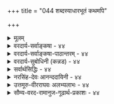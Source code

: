 +++
title = "044 शब्दस्याधारभूतं कथमपि"

+++
<details><summary>मूलम्</summary>

शब्दस्याधारभूतं कथमपि गगनं शक्यते नानुमातुं स्वेच्छातः पारिशेष्यक्रम इह कथितोऽतिप्रसङ्गादिदुःस्थः ।  
निष्क्रान्त्यादेर्न तद्धीस्सति नभसि यतो नास्ति कुड्यादिकेऽसौ रोधस्त्वावारकैश्चेत्तदभवनवशान्निष्क्रमादिश्च सिध्येत् ॥ ४४ ॥
</details>

<details><summary>वरदार्य-सर्वाङ्कषा - ४४</summary>

[[1]]

एवं स्वपक्षमभिधाय, परोक्तम् आकाशानुमानप्रकारं निराकरोति - शब्दस्येत्यादिना । ' शब्दः पृथिव्याद्यष्टद्रव्यातिरिक्तद्रव्याश्रितः, पृथिव्याद्यष्टद्रव्यानाश्रितत्वे सति द्रव्याश्रितत्वात्' इति परिशेषानुमानेन पृथिव्याद्यष्टद्रव्यातिरिक्तस्य नवमद्रव्यस्याकाशस्य सिद्धिरिति वैशेषिकाः । 'शब्दः गुणः द्रव्याश्रितत्वात्' इत्यनुमानेनोक्तानुमानहेतौ विशेष्यासिद्धिनिरासः । एवं द्रव्याश्रितत्वेन गुणत्वे सिद्धे, 'शब्दः न पृथिव्यादिचतुष्टयगुणः, अपाकजत्वे सति अकारणगुणपूर्वकविशेषगुणत्वात्, सुखादिवत्' इत्यनुमानेन, पृथिव्यप्तेजोवायूनां शब्दाश्रयत्वाभावः सिद्ध्यति । पृथिव्यादिचतुष्टये हि विद्यमाना विशेषगुणाः रूपादयः कारणगुणपूर्वका एव दृष्टाः । कार्यगतगुणं प्रति समवायिकारणगतगुणः असमवायिकारणं भवति । यथा पटरूपं प्रति तन्तुरूपम् । शब्दस्तु न तथा दृश्यते; कार्य एव हि शब्दः साक्षादुत्पन्नो दृश्यते । यदि शब्दः पृथिव्यादौ कारणगुणपूर्वकः स्यात्, तर्हि भेर्यादौ जायमानः शब्दः भेर्यवयवेष्वपि जायेत । न हि तथा दृश्यते । अतः शब्दः न कारणगुणपूर्वकः । अत एव न पृथिव्यादिचतुष्टयविशेषगुणः । पृथिव्यां पाकवशात् यदा 

[[91]]

निष्क्रान्त्यादेर्न तद्धीः, सति नभसि यतो नास्ति कुड्यादिकेऽसौ 



रोधस्त्वावारकैश्चेत्, तदभवनवशात् निष्क्रमादिश्च सिध्येत् ॥44॥ 

रूपादिकमुत्पद्यते, तदा रूपादिकं पाकवशादवयविन्येव साक्षादुत्पद्यते इति पिठरपाकवादिनो नैयायिकाः । अतः रूपादौ व्यभिचार इति अपाकजत्वे सतीति विशेषणम् । पटगतरूपस्यापाकजत्वात्तत्र व्यभिचारवारणाय अकारणगुणपूर्वकत्वविशेषणम् । एवं 'शब्दः न दिक्कालमनसां गुणः, विशेषगुणत्वात्' । दिक्कालादिषु न कोऽपि विशेषगुणो वर्तते । अतः शब्दस्य दिगादयः नाश्रया भवन्ति । एवम् 'शब्दः नात्मगुणः, बहिरिन्द्रियग्राह्यत्वात्, रूपवत्' । आत्मगुणाः सुखादयो हि मनोग्राह्याः । शब्दस्तु श्रोत्रग्राह्यः । अतश्चात्मगुणत्वाभावसिद्धिः । एवञ्च पृथिव्याद्यष्टद्रव्यानाश्रितत्वे सति द्रव्याश्रितत्वात् शब्दः पृथिव्याद्यष्टद्रव्यातिरिक्तद्रव्याश्रित इति नवमद्रव्यस्य आकाशस्य सिद्धिः ॥ 



ननु शब्दः द्रव्यमेव भवतु, मास्तु गुणत्वं तस्येति चेत्, न शब्दो न द्रव्यम्, चक्षुस्त्वगन्यतंराग्राह्यत्वात् । चक्षुरिन्द्रियम् त्वगिन्द्रियमिति द्वयमेव हि द्रव्यग्राहकं दृष्टं लोके । शब्दस्तु न ताभ्यां गृह्यते । अतः शब्दो न द्रव्यम्, किन्तु गुण एव । एवञ्च आकाशस्यातिरिक्तस्य सिद्धिरिति वदन्ति । तदेतदुच्यते-- शब्दस्य आधारभूतं गगनम् अनुमातुं न शक्यते । किन्तु पूर्वश्लोकोक्तक्रमेण प्रत्यक्षेणैव सिद्ध्यति । यः पारिशेष्यक्रमः परिशेषात् सिद्धिक्रमः स्वेच्छातः **इह** = एतद्विषये **कथितः** = उक्तः, सः **अतिप्रसङ्गादिदुःस्थः** = एवमेकैकगुणस्याप्याश्रयतयाऽनेकद्रव्यसिद्धिप्रसङ्गः । तत्तद्गुणेष्वपि विचित्रावान्तरगुणानामपि दर्शनात्, मृदुत्वकठिनत्वादिवैलक्षण्यदर्शनाच्च तत्तदाश्रयाणामप्यतिरिक्तद्रव्यत्वं । अतिप्रसङ्गादीत्यत्रादिपदेन विपरीतप्रसङ्गस्य ग्रहणम् । शब्दो हि नाकाशमात्रगुणः, किन्तु पञ्चभूतानामपि गुणः । एकैकगुणवृद्ध्या सृष्टिः, विपरीतेन च लयः इत्यादिकं हि पूर्वमेव ( श्लो. 12) निरूपितम् । अतः शब्दाश्रयतया आकाशानुमानं न साधीयः ॥ 

[[1]]

एवं रीत्यन्तरमपि दूषयतिनिष्क्रान्त्यादेरित्यादिना । आदिना प्रवेशपरिग्रहः । निष्क्रमणं प्रवेशनमित्याकाशलिङ्गम् (वै.सू. 2-1-69) इति सूत्रम् । द्वारात् निष्क्रमणप्रवेशनादिकमपि आकाशसाधकं लिङ्गम् इति ते वदन्ति । तदपि न, कुड्यादेरन्तरपि आकाशो वर्तते । कुड्यस्य पाते आकाशदर्शनात् इति वन्दन्ति । तर्हि कुतस्तत्र निष्क्रमणादिकं न इति चेत्, कुड्यस्य प्रतिबन्धकत्वादिति वदन्ति । एवम्, न वक्तुं शक्यते । कुत इत्यत्र **कुड्यादिके** = कुड्याद्यन्तरपि **नभसि** = आकाशे सति **असौ** = निष्क्रान्त्यादिः यतः नास्ति। अतः आकाशमात्रं न निष्क्रान्त्यादिकारणम् । **रोधः** = प्रतिबन्धः आवारकैश्चेत् **?** = आवरणहेतुभिर्यदि, कुड्यादिभिः तर्हि **तदभवनवशात्** = कुड्याभावमात्रेणापि निष्क्रमादिश्च **सिद्ध्येत्** = अन्वयव्यतिरेकवशात्, प्रतिबन्धकाभावस्य कारणत्वनियमादेव निष्क्रमणादिकार्यसिद्ध्याऽऽकाशोऽन्यथासिद्धः । ततश्च शब्दाश्रयतया, निष्क्रमणादिकारणतया वा नाकाशसिद्धिः, किन्तु श्रुत्यैव ॥ ४४ ॥
</details>

<details><summary>वरदार्य-सर्वाङ्कषा-पाठान्तरम् - ४४</summary>

एवं स्वपक्षमभिधाय, परोक्तम्‌ आकाशानुमानप्रकारं निराकरोति - शब्दस्येत्यादिना । 'शब्दः पृथिव्याद्यष्टद्रव्यातिरिक्तद्रव्याश्रितः, पृथिव्याद्यष्टद्रव्यानाश्रितत्वे सति द्रव्याश्रितत्वात्‌' इति परिशेषानुमानेन पृथिव्याद्यष्टद्रव्यातिरिक्तस्य नवमद्रव्यस्याकाशस्य सिद्धिरिति वैशेषिकाः । 'शब्दः गुणः द्रव्याश्रितत्वात्‌' इत्यनुमनेनोक्तानुमानहेतौ विशेष्यासिद्धिनिरासः । एवं द्रव्याश्रितत्वेन गुणत्वे सिद्धे, 'शब्दः न पृथिव्यादिचतुष्टयगुणः, अपाकजत्वे सति अकारणगुणपूर्वकविशेषगुणत्वात्‌, सुखादिवत्‌' इत्यनुमानेन, पृथिव्यप्तेजोवायूनां शब्दाश्रयत्वाभावः सिद्ध्यति । पृथिव्यादिचतुष्टये हि विद्यमाना विशेषगुणाः रूपादयः कारणगुणपूर्वका एव दृष्टाः । कार्यगतगुणं प्रति समवायिकारणगतगुणः असमवायिकारणं भवति । यथा पटरूपं प्रति तन्तुरूपम्‌ । शब्दस्तु न तथा दृष्यते; कार्य एव हि शब्दः साक्षादुत्पन्नो दृष्यते । यदि शब्दः पृथिव्यादौ कारणगुणपूर्वकः स्यात्‌, तर्हि भेर्यादौ जायमानः शब्दः भर्यवयवेष्वपि जायेत । न हि तथा दृश्यते । अतः शब्दः न कारणगुणपूर्वकः । अत एव न पृथिव्यादिचतुष्टयविशेषगुणः । पृथिव्यां पाकवशात्‌ यदा रूपादिकमुत्पद्यते, तदा रूपादिकं पाकवशादवयविन्येव साक्षादुत्पद्यते इति पिठरपाकवादिनो नैयायिकाः । अतः रूपादौ व्यभिचार इति अपाकजत्वे सतीति विशेषणम्‌ । पटगतरूपस्यापाकजत्वात्तत्र व्यभिचारवारणाय अकारणगुणपूर्वकत्वविशेषणम्‌ । एवं 'शब्द: न दिक्कालमनसां गुणः, विशेषगुणत्वात्‌' । दिक्कालादिषु न कोऽपि विशेषगुणो वर्तते । अतः शब्दस्य दिगादयः नाश्रया भवन्ति । एवम्‌ 'शब्दः नात्मगुणः, बहिरिन्द्रियग्राह्यत्वात्‌, रूपवत्‌' । आत्मगुणाः सुखादयो हि मनोग्राह्याः । शब्दस्तु श्रोत्रग्राह्यः । अतश्चात्म-गुणत्वाभावसिद्धिः । एवञ्च पृथिव्याद्यष्टद्रव्यानाश्रितत्वे सति द्रव्याश्रितत्वात्‌ शब्दः पृथिव्याद्यष्टद्रव्यातिरिक्तद्रव्याश्रित इति नवमद्रव्यस्य आकाशस्य सिद्धिः ॥   
ननु शब्दः द्रव्यमेव भवतु, मास्तु गुणत्वं तस्येति चेत्‌, न; शब्दो न द्रव्यम्‌, चक्षुस्त्वगन्यतरा- ग्राह्यत्वात्‌ । चक्षुरिन्द्रियम्‌, त्वगिन्द्रियमिति द्वयमेव हि द्रव्यग्राहकं दृष्टं लोके । शब्दस्तु न ताभ्यां गृह्यते । अतः शब्दो न द्रव्यम्‌, किन्तु गुण एव । एवञ्च आकाशस्यातिरिक्तस्य सिद्धिरिति वदन्ति । तदेतदुच्यते - शब्दस्य आधारभूतं गगनम् अनुमातुं न शक्यते । किन्तु पूर्वश्लोकोक्तक्रमेण प्रत्यक्षेणैव सिद्ध्यति । यः पारिशेष्यक्रमः = परिशेषात्‌ सिद्धिक्रमः स्वेच्छातः इह = एतद्विषये कथितः = उक्तः, सः अतिप्रसङ्गादिदुःस्थः = एवमेकैकगुणस्याप्याश्रयतयाऽनेकद्रव्यसिद्धप्रसङ्गः । तत्तद्गुणेष्वपि विचित्रावान्तरगुणानामपि दर्शनात्‌, मृदुत्वकठिनत्वादिवैलक्षण्यदर्शनाच्च तत्तदाश्रयाणामप्यतिरिक्तद्रव्यत्वं स्यात्‌ । अतिप्रसङ्गादीत्यत्रादिपदेन विपरीतप्रसङ्गस्य ग्रहणम्‌ । शब्दो हि नाकाशमात्रगुणः, किन्तु पञ्चभूतानामपि गुणः । एकैकगुणवृद्ध्या सृष्टिः, विपरीतेन च लयः इत्यादिकं हि पूर्वमेव (श्लो. १२) निरूपितम्‌ । अतः शब्दाश्रयतया आकाशानुमानं न साधीयः ॥   
एवं रीत्यन्तरमपि दूषयति निष्क्रान्त्यादेरित्यादिना । आदिना प्रवेशपरिग्रह: । निष्क्रमणं प्रवेशनमित्याकाशलिङ्गम्‌ (वै. सू.२-१-६९) इति सूत्रम्‌ । द्वारात्‌ निष्क्रमणप्रवेशनादिकमपि आकाशसाधकं लिङ्गम्‌ इति ते वदन्ति । तदपि न, कुड्यादेरन्तरपि आकाशो वर्तते । कुड्यस्य पाते आकाशदर्शनात्‌ इति वन्दन्ति । तर्हि कृतस्तत्र निष्क्रमणादिकं न इति चेत्‌, कुड्यस्य प्रतिबन्धकत्वादिति वदन्ति । एवम्‌, न वक्तुं शक्यते । कुत इत्यत्र कुड्यादिके = कुड्याद्यन्तरपि नभसि = आकाशे सति असौ = निष्क्रान्त्यादिः यतः नास्ति । अतः आकाशमात्रं न निष्क्रान्त्यादिकारणम्‌ । रोधः = प्रतिबन्धः आवारकैश्चेत्‌? = आवरणहेतुभिर्यदि, कुड्यादिभिः तर्हि तदभवनवशात्‌ = कुड्याभावमात्रेणापि निष्क्रमादिश्च सिद्ध्येत्‌ = अन्वयव्यतिरेकवशात्‌, प्रतिबन्धकाभावस्य कारणत्वनियमादेव निष्क्रमणादिकार्यसिद्ध्याऽऽकाशोऽन्यथासिद्धः । ततश्च शब्दाश्रयतया, निष्क्रमणादिकारणतया वा नाकाशसिद्धिः, किन्तु श्रुत्यैव ॥ ४४ ॥
</details>

<details><summary>वरदार्य-सुबोधिनी (कन्नड) - ४४</summary>

58

-44-

[आकाश साधकानुमान निरास

[ 20144

शब्द स्याधारभूतं कथमपि गगनं शक्यते नानुमातुं

*च्छातःपारिशेष्य क्रम इह कथितो, तिप्रसज्जादिदुःस्थः । निष्का नादेर्न तल्लीस्सति नभसि यतो नास्ति कुड्यादिकॆ सौ

रोधानारतदभवनवशान्नि मादिश्च सिध्यत् ॥

आकाशद इरुविकॆयल्लि अनुमानवे प्रमाणवॆन्दु हेळुव वैशेषिकर मतवन्नु निराकरिसुत्तारॆ शब्द स्य आधारभूतं गगनं अनुमातुं कथमपि न शक्यते -शब्दक्कॆ आधारवागि आकाशवन्नु अनुमानदिन्द साधि सलु याव रीतियल्लू साध्यविल्ल . स्वच्छातः कथितः पारिशेष्य क्रमः अतिप्रसङ्गादिदुस्त : तन्न इच्छॆ बन्दन्तॆ हेळल्पट्ट परिशेषा नुमानद सरणियू हीगॆये अनेक द्रव्यगळन्नु कल्पिसबेकागि बरुवुद रिन्द प्रमाणवागलारदु .

परिशेषानुमान- शब्दः अष्टद्रव्यतिरिक्तद्रव्याश्रित, अष्ट द्रव्यानाश्रितत्व सति द्रव्याश्रितत्वात् – शब्द गुणवाद कारण अदक्कॆ आश्रयवागि ऒन्दु द्रव्य इद्दे इरबेकागुत्तदॆ. पृथिवि मुन्ताद ८ द्रव्यगळु अदर आधारवागिरलु साध्यविल्लवाद्दरिन्द ९नॆय द्रव्यवागि आकाश सिद्धिसुत्तदॆ ऎन्दु आ अनुमानद अर्थ .

हीगॆ हेळुवुदादरॆ २४ गुणगळिगू आधारवागि २४ द्रव्यगळन्नु ऒप्पबेकागिबरुवुदरिन्द आ अनुमान प्रमाणवागलारदु. सिद्धान्तदल्लि शब्द पञ्चभूतगळ गुण.

e

हीगॆ, निष्कानादेः तल्ली न - 'निम्ममणं प्रवेशन मित्याकाशलिङ्गं' ऎन्दु वैशेषिक सूत्रदल्लि हेळिरुव हॊरबरु वुदु, ऒळगॆ होगुव क्रियॆगळिन्द आकाशद अनुमानवू युक्तवल्ल . मनॆयॊळगॆ बरबेकादरू मनॆयिन्द हॊरगडॆ होगबेकादरू गोडॆ यल्लि ' बागिलु ' ऎम्ब खालि जाग अवश्यक . अदे आकाश ऎन्दु अवर वाद . इदु सरियल्ल. कुड्यादिके नभसि सति अस् यतः नास्ति

गोडॆय ऒळगडॆ आकाश इद्दरू हॊरगॆ होगुवुदु अथवा ऒळगॆ बरुवुदु साध्यविल्लदिरुवुदरिन्द ई अनुमानवू सरियल्ल.

आकाश विभु द्रव्य. आद्दरिन्द अदु गोडॆय ऒळगडॆयू इरुत्तदॆ. हीगॆ गोडॆयॊळगॆ आकाशविद्दरू निष्क मणादि क्रियॆगळु नडॆयदिरु वुदरिन्द ई अनुमानवू सरियल्ल.

do (45]

45-

[अवकाशदान आकाशद प्रधान कार्यवल्ल]

59

याकाश वकाशप्रद इति कथितशास्त्रतस्तत्र यास् अन्नोन्यं स्पर्शभाजां विहरिह न सा प्राच्य

तव स्यात् । इदम्पर्यमह्यं न यदि कथमिवानेषु लक्ष्मि वकाशः सिद्धादेः स्वप्रभावाल इव कथितो युज्यते मज्जनादि॥

ल.

ऽ

आकाश इद्दागलू, आवारक्कॆ 3 रोधस्तु चेत्, तरभवन वशात् निम्म मादिश्च

आवरणरूपवाद गोडॆ

मुन्तादवुगळिन्द अल्लि निमगादि क्रियॆगळिगॆ तडॆयागुत्तदॆ ऎन्दरॆ, हागादरॆ आवरणविल्लदिरुवुदे निम्म मण मुन्ताद क्रियॆगळिगॆ

कारणवागलि.

गोडॆयॊळगडॆ आकाशविद्दरू अल्लि गोडॆ तडॆयागिरुवुदरिन्द निमणादि क्रियॆगळु नडॆयुवुदिल्लवॆन्दरॆ, हागादरॆ गोडॆ मॊदलाद तडॆगळ अभाववे आ क्रियॆगळगॆ कारणवागलि, आकाशवॆम्ब द्रव्यवे बेड ऎन्दु हेळबेकागुत्तदॆ. आद्दरिन्द इन्तह हेतुगळिन्द आकाशवन्नु साधिसलु शक्यविल्ल. अदु प्रत्यक्षसिद्ध ॥ ४४ ॥
</details>

<details><summary>सर्वार्थसिद्धिः - ४४</summary>

अथाकाशस्यानुमानतस्सिद्धिं निराकरोति - शब्दस्येति ॥ शब्दः क्वचिदाश्रितो गुणत्वादित्येतावता तावन्न पृथि-व्याद्यतिरिक्तशब्दाश्रयसिद्धिः ; सर्वस्य किंचिद्भावात् परिशेषहेतूनां तु विपक्षे बाधकाभावात् । न हि शब्दस्य पृथिव्याद्याश्रितत्वे किंचिदनिष्टं स्यात् ; पुष्पादिगन्ध इतिवद्भेर्यादिशब्द इति सर्वलोकबुद्ध्यनुविधाने कल्पना च लघ्वी । शब्दो विभुगुणो न भवति ; बाह्येन्द्रियग्राह्यगुणत्वादिति विपरीतपरिशेषस्यापि सुशकत्वात् । स्पर्शो न पृथिव्यादिधर्मः, नीरूपेन्द्रियग्राह्यत्वादित्यादिभिः पृथिव्याद्यतिरिक्तस्पर्शाधारकल्पनप्रसङ्गाच्च । तदेतदभिप्रेत्याह - स्वेच्छात डति । आदिशब्देन विपरीतप्रसङ्गसंग्रहः । निष्क्रमणं प्रवेशनमित्याकाशलिङ्गमिति परोक्तं प्रतिवक्ति - निष्क्रान्त्यादेरिति । उपपादयति - सतीति । यत्राकाशस्तत्र सर्वत्र निष्क्रमणादिकं न सिध्यति, आकाशव्याप्ते कुड्यादौ निष्क्रमणादेरशक्यत्वात् । न च कुड्यादिष्वाकाशो नास्तीति वाच्यम् ; तस्य सच्छिद्र[त्वाभाव]त्वप्रसङ्गादिति भावः । सहकारिवैकल्यात्कुड्यादिषु निष्क्रमणादिकार्यप्रतिरोध इति शङ्कते - रोध इति । तुशब्दः केवलाकाशाद्विशेषद्योतकः । एवं सति निष्क्रमणादेरन्यथासिद्ध्या निर्मूलं नभःकल्पनमित्यभिप्रायेणाह - तदभवनेति । न हि निष्क्रमणादेराकाशं समवायि ; देहादिक्रियाया नभोनिष्ठत्वाभावात् । नाप्यसमवायि ; द्रव्यस्य तथात्वानभ्युपगमात्, समवायिकारणप्रत्यासन्नत्वायोगाच्च । निमित्तं तु ईश्वराद्यतिरिक्तमपूर्वमिह नापेक्ष्यमिति भावः ॥ ४४ ॥ इत्याकाशानुमेयत्वभङ्गः ॥
</details>

<details><summary>नरसिंह-देवः आनन्ददायिनी - ४४</summary>

प्रासङ्गिकीं सङ्गतिमाह - आकाशस्येति । सर्वस्य किंञ्चिद्भावादिति । शब्दः क्वचिदाश्रित इत्यत्र किंशब्दार्थत्वादित्यर्थः । परिशेषेति । शब्दः पृथिव्याद्याश्रितो न भवति श्रोत्रग्राह्यगुणत्वात् इत्यादि परिशेषाणामित्यर्थः । विपक्षे बाधकाभावमेवाह - न हीति । पृथिव्याद्यनाश्रितत्वसाधने सर्वलोकप्रतीतिमप्याह - पुष्पादीति । तथा च लोकप्रतीतिबाधकल्पनाभावाल्लाघवं चेत्यर्थः । परिशेषानुमाने प्रतिपक्षमप्याह - शब्द इति । ज्ञाने व्यभिचारवारणाय बाह्येति, गुणत्वादिति जातौ व्यभिचारवारणायेति प्रयोजनं द्रष्टव्यम् । आभासयोगक्षेमतामप्याह - स्पर्श इति । रूपादौ व्यभिचारवारणाय नीरूपेति । नीरूप(परामर्श)शब्दात्मादिग्राह्यतया व्यभिचारवारणायेन्द्रियेति । ननु मनसा आत्मनिष्ठसत्ता(द्रव्यत्वादि)समवायादिग्रहणात् त्वगिन्द्रियेण घटत्वादिजातिपरिमाणग्रहणाद्व्यभिचार इति चेन्न; नीरूपेन्द्रियग्राह्यविशेषगुणत्वादित्यर्थत्वान् । आदिशब्देन रसगन्धौ न पृथिवीजलाश्रितौ द्रव्यग्राहकेन्द्रियग्राह्यगुणत्वात् अचक्षुरिन्द्रियग्राह्यत्वात् शब्दवत्; रूपं न पृथिव्याद्याश्रितं द्रव्यग्राहकेन्द्रियग्राह्यविशेषगुणत्वात् ज्ञानवत् इत्यादयो गृह्यन्ते । तदेतदभिप्रेत्याह - स्वेच्छात इति । विपरीतप्रसङ्गेति । शब्दो विभुधर्मो न भवतीति प्रागुक्त इत्यर्थः । यद्वा शब्दः पृथिव्यादिचतुष्टयान्यतमाश्रयः बाह्येन्द्रियग्राह्यविशेषगुणत्वात् बहिरिन्द्रियव्यवस्थापकगुणत्वात् इत्यादिप्रसङ्गः । निष्क्रमणमित्यादि । एतत्सूत्रेण गौतमोक्तमित्यर्थः । सच्छिद्रत्वेति - तथा च तस्याकाशस्य सरन्ध्रतया सावयवत्वानित्यत्वादिकं स्यादित्यपसिद्धान्त इत्यर्थः । सच्छिद्रत्वाभावप्रसङ्गादिति क्वचित्पाठः । तदा तस्य सरन्ध्रकुड्यादेराकाशात्मकच्छिद्रवत्त्वं न सहकारीति । कुड्यस्य प्रतिबन्धकतया तदभावोऽपि कारणमित्यर्थः । अन्यथासिद्ध्येति । अपेक्षणीयकुड्याभावेनेत्यर्थः । (ननु)कुड्याद्यभावस्य निमित्तत्वेऽपि समवायादिसापेक्षतया तत्सिद्धिरित्यत्राह - न हीति । अथवा तदेवोपपादयति - न हीति ॥ ४४ ॥  
 आकाशानुमेयत्वभङ्गः
</details>

<details><summary>उत्तमूरु-वीरराघवः अलभ्यलाभः - ४४</summary>

निष्क्रमणादिना आकाशानुमानं सांख्येष्ट निराकृत्य शब्दगुणकतया तत्साधनं कणादकृतम् ।  
तत्राऽऽह शब्दस्येति । शब्दविशेष्यकत्वकिञ्चिदाधारकत्वसाध्यकानुमितौ न विलक्षणगगनस्य  
विषयत्वम् । स्वेच्छातः कथितो य इह गगनविषये परिशेषक्रमः, सोऽतिप्रसंगेन विपरीतप्रसंगेन च दुस्स्थः । अतिप्रसंगो वक्ष्यते - स्पर्शो न पृथिव्यादिधर्मः नीरूवेन्द्रियग्राह्यत्वादिति स्पर्शाधारस्य पृथिव्याद्यतिरिक्तत्वापत्तिरिति । एवं विपरीतप्रसंगोऽपि, शब्दो न विभुगुणः बाह्येन्द्रियग्राह्यगुणत्वादिति । ''निष्क्रयणं प्रवेशनमित्याकाशस्य लिंगम्' (वै. द. २-१-२०) इति सांख्यपक्षमुयक्षिप्य निराचकार कणादः, निष्क्रमणादिक्रियां प्रति गगनस्य समवायिकारणत्वं वा अन्यविधकारणत्वं वा न भवति । कुड्यादिमूर्तद्रव्यसंयोगे सति प्रतिबन्धाच्चलनाभावात् चलनं प्रति मूर्तद्रव्यसंयोगाभावः कारणमित्येतावदेव, न तु गगनस्य कारणत्वमिति, ''संयोगादभावः कर्मणः'' इत्येतदन्तैः सूत्रैः । तदेतत् स्मारयति निष्क्रान्त्यादेरिति । न तद्धीः - न गगनानुमितिः । हेतुमाह नभसीति । कुड्यं भित्तिः । भित्तेरन्तर्गगने सत्यपि असौ निष्क्रमणादिर्न भवति यतः, अतो गगनमकारणम् । आवारकैः कुड्यादिभिर्निष्क्रमणादिक्रियानिरोध इति चेत् - तर्हि तदभावदशादेव स इति किं गगनेति भावः । तस्य सच्छिद्रत्वेति । आकाशः सच्छिद्रः स्यादित्यर्थः । सच्छिद्रत्वाभावेति पाठो न कल्यः । नहीत्यादि वाक्यतः, 'तदलिंगमेकद्रव्यत्वात् कर्मणः', 'कारणान्तरानुकॢप्तिवैधर्म्याच्च' इति सूत्रद्वयार्थवर्णनम् । अस्मदीयं वैशेषिकरसायनं द्रष्टव्यम् ॥ ४४ ॥
</details>

<details><summary>सौम्य-वरद-रामानुज-गूढार्थ-प्रकाशः - ४४</summary>

किञ्चिद्भावात् किञ्चित्त्वात् । क्वचिदाश्रित इत्यत्र क्वचिच्छब्दार्थत्वात् । तथा च अर्थान्तरमित्यर्थः । परिशेषहेतूनामिति । शब्ददिक्कालमनसां गुणो न भवति विशेषगुणत्वात् रूपादिवत्; पृथिव्यादिचतुष्टयं शब्दाश्रयो न भवति स्पर्शाश्रयत्वात् व्यतिरेकेण कालादिवत्; मूर्तत्वाद् मनोवत् इति वा; शब्द आत्मगुणो न भवति, बाह्येन्द्रियग्राह्यत्वात् रूपादिवत् इत्यादि हेतूनामित्यर्थः । प्रतिकूलमर्कपराहतिमप्याह - पुष्पादीति । गौतमोक्तं (?) हेत्वन्तरं दूषयति - निष्क्रमणेति । समवायिकारणप्रत्यासन्नत्वायोगाच्चेति । देहादिनिष्ठत्वाभावादित्यर्थः ॥ ४४ ॥
</details>







